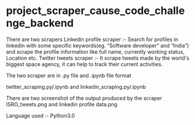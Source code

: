 # project_scraper_cause_code_challenge_backend
There are two scrapers 
Linkedin profile scraper :- Search for profiles in linkedin with some specific keywords(eg. “Software developer” and “India”) and scrape the profile information like full name, currently working status, Location etc.
Twitter tweets scraper :- It scrape tweets made by the world's biggest space agency, it can help to track their current activities.

The two scraper are in .py file and .ipynb file format

twitter_scraping.py/.ipynb and linkedin_scraping.py/.ipynb

There are two screenshot of the output produced by the scraper ISRO_tweets.png and linkedin profile data.png

Language used :- Python3.0
